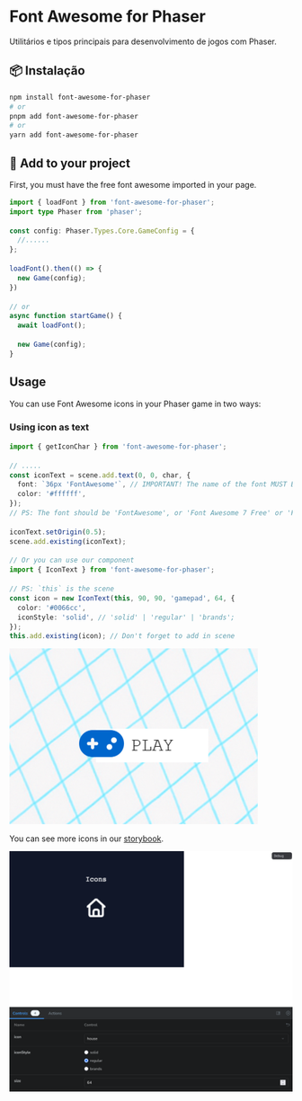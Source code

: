 # Font Awesome for Phaser

Utilitários e tipos principais para desenvolvimento de jogos com Phaser.

## 📦 Instalação

```bash
npm install font-awesome-for-phaser
# or
pnpm add font-awesome-for-phaser
# or
yarn add font-awesome-for-phaser
```

## 🚀 Add to your project

First, you must have the free font awesome imported in your page.

```ts
import { loadFont } from 'font-awesome-for-phaser';
import type Phaser from 'phaser';

const config: Phaser.Types.Core.GameConfig = {
  //......
};

loadFont().then(() => {
  new Game(config);
})

// or
async function startGame() {
  await loadFont();

  new Game(config);
}
```

## Usage

You can use Font Awesome icons in your Phaser game in two ways:

### Using icon as text

```typescript
import { getIconChar } from 'font-awesome-for-phaser';

// .....
const iconText = scene.add.text(0, 0, char, {
  font: `36px 'FontAwesome'`, // IMPORTANT! The name of the font MUST BE between char ('), if you use `font: '36px FontAwesome', won't work
  color: '#ffffff',
});
// PS: The font should be 'FontAwesome', or 'Font Awesome 7 Free' or 'Font Awesome 7 Brands'. Depends of the char

iconText.setOrigin(0.5);
scene.add.existing(iconText);

// Or you can use our component
import { IconText } from 'font-awesome-for-phaser';

// PS: `this` is the scene
const icon = new IconText(this, 90, 90, 'gamepad', 64, {
  color: '#0066cc',
  iconStyle: 'solid', // 'solid' | 'regular' | 'brands';
});
this.add.existing(icon); // Don't forget to add in scene
```

<img src="data/image.png" alt="example of button">

You can see more icons in our [storybook](https://renatocassino.github.io/phaser-toolkit/?path=/story/font-awesome-for-phaser-icontext--basic).

<img src="data/storybook.png" alt="storybook example" />
